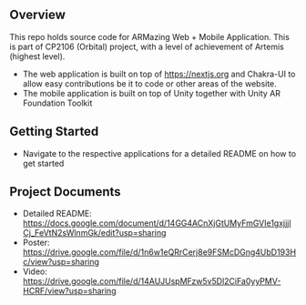 ## Overview

This repo holds source code for ARMazing Web + Mobile Application. This is part of CP2106 (Orbital) project, with a level of achievement of Artemis (highest level).

 - The web application is built on top of https://nextjs.org and Chakra-UI to allow easy contributions be it to code or other areas of the website.
 - The mobile application is built on top of Unity together with Unity AR Foundation Toolkit

## Getting Started

- Navigate to the respective applications for a detailed README on how to get started

## Project Documents

- Detailed README: https://docs.google.com/document/d/14GG4ACnXjGtUMyFmGVIe1gxjjjlCj_FeVtN2sWlnmGk/edit?usp=sharing
- Poster: https://drive.google.com/file/d/1n6w1eQRrCerj8e9FSMcDGng4UbD193Hc/view?usp=sharing
- Video: https://drive.google.com/file/d/14AUJUspMFzw5v5Dl2CiFa0yyPMV-HCRF/view?usp=sharing